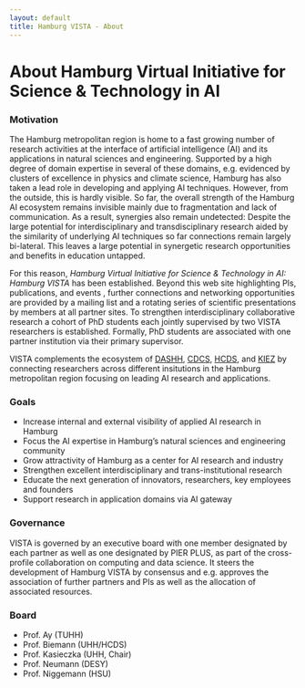 ```yaml
---
layout: default
title: Hamburg VISTA - About
---
```


# About Hamburg Virtual Initiative for Science & Technology in AI

### Motivation

The Hamburg metropolitan region is home to a fast growing number of research activities at the interface of artificial intelligence (AI) and its applications in natural sciences and engineering. Supported by a high degree of domain expertise in several of these domains, e.g. evidenced by clusters of excellence in physics and climate science, Hamburg has also taken a lead role in developing and applying AI techniques. However, from the outside, this is hardly visible. So far, the overall strength of the Hamburg AI ecosystem remains invisible mainly due to fragmentation and lack of communication. As a result, synergies also remain undetected: Despite the large potential for interdisciplinary and transdisciplinary research aided by the similarity of underlying AI techniques so far connections remain largely bi-lateral. This leaves a large potential in synergetic research opportunities and benefits in education untapped.

For this reason, _Hamburg Virtual Initiative for Science & Technology in AI: Hamburg VISTA_ has been established. Beyond this web site highlighting PIs, publications, and events , further connections and networking opportunities are provided by a mailing list and a rotating series of scientific presentations by members at all partner sites. To strengthen interdisciplinary collaborative research a cohort of PhD students each jointly supervised by two VISTA researchers is established. Formally, PhD students are associated with one partner institution via their primary supervisor.

VISTA complements the ecosystem of <a href="https://www.dashh.org/">DASHH</a>, <a href="https://www.cdcs.uni-hamburg.de/">CDCS</a>, <a href="https://www.hcds.uni-hamburg.de/">HCDS</a>, and <a href="https://datascience-hamburg.org/">KIEZ</a> by connecting researchers across different insitutions in the Hamburg metropolitan region focusing on leading AI research and applications.

### Goals

 - Increase internal and external visibility of applied AI research in Hamburg
 - Focus the AI expertise in Hamburg’s natural sciences and engineering community
 - Grow attractivity of Hamburg as a center for AI research and industry
 - Strengthen excellent interdisciplinary and trans-institutional research
 - Educate the next generation of innovators, researchers, key employees and founders
 - Support research in application domains via AI gateway


### Governance

VISTA is governed by an executive board with one member designated by each partner as well as one designated by PIER PLUS, as part of the cross-profile collaboration on computing and data science. It steers the development of Hamburg VISTA by consensus and e.g. approves the association of further partners and PIs as well as the allocation of associated resources. 

### Board

 - Prof. Ay (TUHH)
 - Prof. Biemann (UHH/HCDS)
 - Prof. Kasieczka (UHH, Chair)
 - Prof. Neumann (DESY)
 - Prof. Niggemann (HSU)



